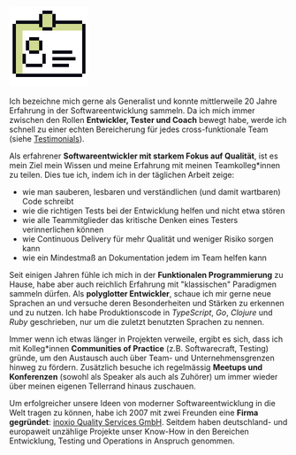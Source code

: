 <img class="head" src="/assets/about.png">

Ich bezeichne mich gerne als Generalist und konnte mittlerweile 20 Jahre
Erfahrung in der Softwareentwicklung sammeln. Da ich mich immer zwischen den
Rollen **Entwickler, Tester und Coach** bewegt habe, werde ich schnell zu
einer echten Bereicherung für jedes cross-funktionale Team (siehe [Testimonials](#testimonials)).

Als erfahrener **Softwareentwickler mit starkem Fokus auf Qualität**,
ist es mein Ziel mein Wissen und meine Erfahrung mit meinen Teamkolleg\*innen
zu teilen. Dies tue ich, indem ich in der täglichen Arbeit zeige:

- wie man sauberen, lesbaren und verständlichen (und damit wartbaren) Code schreibt
- wie die richtigen Tests bei der Entwicklung helfen und nicht etwa stören
- wie alle Teammitglieder das kritische Denken eines Testers verinnerlichen können
- wie Continuous Delivery für mehr Qualität und weniger Risiko sorgen kann
- wie ein Mindestmaß an Dokumentation jedem im Team helfen kann

Seit einigen Jahren fühle ich mich in der **Funktionalen Programmierung** zu
Hause, habe aber auch reichlich Erfahrung mit "klassischen" Paradigmen sammeln
dürfen. Als **polyglotter Entwickler**, schaue ich mir gerne neue Sprachen an
und versuche deren Besonderheiten und Stärken zu erkennen und zu nutzen. Ich
habe Produktionscode in _TypeScript_, _Go_, _Clojure_ und _Ruby_ geschrieben,
nur um die zuletzt benutzten Sprachen zu nennen.

Immer wenn ich etwas länger in Projekten verweile, ergibt es sich, dass ich mit
Kolleg\*innen **Communities of Practice** (z.B. Softwarecraft, Testing) gründe,
um den Austausch auch über Team- und Unternehmensgrenzen hinweg zu fördern.
Zusätzlich besuche ich regelmässig **Meetups und Konferenzen** (sowohl als
Speaker als auch als Zuhörer) um immer wieder über meinen eigenen Tellerrand
hinaus zuschauen.

Um erfolgreicher unsere Ideen von moderner Softwareentwicklung in die Welt
tragen zu können, habe ich 2007 mit zwei Freunden eine **Firma gegründet**:
[inoxio Quality Services GmbH](https://inoxio.de). Seitdem haben deutschland-
und europaweit unzählige Projekte unser Know-How in den Bereichen Entwicklung,
Testing und Operations in Anspruch genommen.

